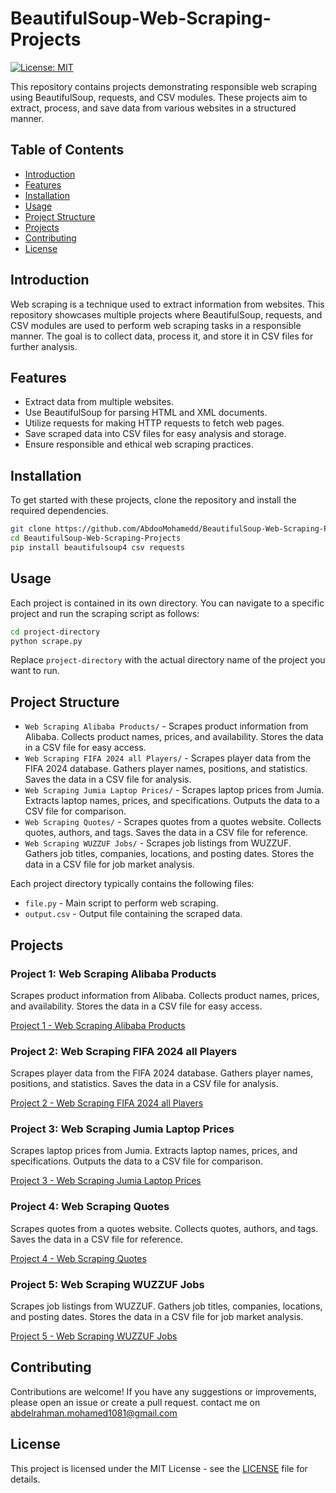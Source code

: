 # BeautifulSoup-Web-Scraping-Projects

[![License: MIT](https://img.shields.io/badge/License-MIT-yellow.svg)](https://opensource.org/licenses/MIT)

This repository contains projects demonstrating responsible web scraping using BeautifulSoup, requests, and CSV modules. These projects aim to extract, process, and save data from various websites in a structured manner.

## Table of Contents

- [Introduction](#introduction)
- [Features](#features)
- [Installation](#installation)
- [Usage](#usage)
- [Project Structure](#project-structure)
- [Projects](#projects)
- [Contributing](#contributing)
- [License](#license)

## Introduction

Web scraping is a technique used to extract information from websites. This repository showcases multiple projects where BeautifulSoup, requests, and CSV modules are used to perform web scraping tasks in a responsible manner. The goal is to collect data, process it, and store it in CSV files for further analysis.

## Features

- Extract data from multiple websites.
- Use BeautifulSoup for parsing HTML and XML documents.
- Utilize requests for making HTTP requests to fetch web pages.
- Save scraped data into CSV files for easy analysis and storage.
- Ensure responsible and ethical web scraping practices.

## Installation

To get started with these projects, clone the repository and install the required dependencies.

```bash
git clone https://github.com/AbdooMohamedd/BeautifulSoup-Web-Scraping-Projects.git
cd BeautifulSoup-Web-Scraping-Projects
pip install beautifulsoup4 csv requests 
```

## Usage

Each project is contained in its own directory. You can navigate to a specific project and run the scraping script as follows:

```bash
cd project-directory
python scrape.py
```

Replace `project-directory` with the actual directory name of the project you want to run.

## Project Structure

- `Web Scraping Alibaba Products/` - Scrapes product information from Alibaba. Collects product names, prices, and availability. Stores the data in a CSV file for easy access.
- `Web Scraping FIFA 2024 all Players/` - Scrapes player data from the FIFA 2024 database. Gathers player names, positions, and statistics. Saves the data in a CSV file for analysis.
- `Web Scraping Jumia Laptop Prices/` - Scrapes laptop prices from Jumia. Extracts laptop names, prices, and specifications. Outputs the data to a CSV file for comparison.
- `Web Scraping Quotes/` - Scrapes quotes from a quotes website. Collects quotes, authors, and tags. Saves the data in a CSV file for reference.
- `Web Scraping WUZZUF Jobs/` - Scrapes job listings from WUZZUF. Gathers job titles, companies, locations, and posting dates. Stores the data in a CSV file for job market analysis.

Each project directory typically contains the following files:

- `file.py` - Main script to perform web scraping.
- `output.csv` - Output file containing the scraped data.

## Projects

### Project 1: Web Scraping Alibaba Products

Scrapes product information from Alibaba. Collects product names, prices, and availability. Stores the data in a CSV file for easy access.

[Project 1 - Web Scraping Alibaba Products](https://github.com/AbdooMohamedd/BeautifulSoup-Web-Scraping-Projects/tree/main/Web%20Scraping%20Alibaba%20Products)

### Project 2: Web Scraping FIFA 2024 all Players

Scrapes player data from the FIFA 2024 database. Gathers player names, positions, and statistics. Saves the data in a CSV file for analysis.

[Project 2 - Web Scraping FIFA 2024 all Players](https://github.com/AbdooMohamedd/BeautifulSoup-Web-Scraping-Projects/tree/main/Web%20Scraping%20FIFA%202024%20all%20Players)

### Project 3: Web Scraping Jumia Laptop Prices

Scrapes laptop prices from Jumia. Extracts laptop names, prices, and specifications. Outputs the data to a CSV file for comparison.

[Project 3 - Web Scraping Jumia Laptop Prices](https://github.com/AbdooMohamedd/BeautifulSoup-Web-Scraping-Projects/tree/main/Web%20Scraping%20Jumia%20Laptop%20Prices)

### Project 4: Web Scraping Quotes

Scrapes quotes from a quotes website. Collects quotes, authors, and tags. Saves the data in a CSV file for reference.

[Project 4 - Web Scraping Quotes](https://github.com/AbdooMohamedd/BeautifulSoup-Web-Scraping-Projects/tree/main/Web%20Scraping%20Quotes)

### Project 5: Web Scraping WUZZUF Jobs

Scrapes job listings from WUZZUF. Gathers job titles, companies, locations, and posting dates. Stores the data in a CSV file for job market analysis.

[Project 5 - Web Scraping WUZZUF Jobs](https://github.com/AbdooMohamedd/BeautifulSoup-Web-Scraping-Projects/tree/main/Web%20Scraping%20WUZZUF%20Jobs)

## Contributing

Contributions are welcome! If you have any suggestions or improvements, please open an issue or create a pull request.
contact me on [abdelrahman.mohamed1081@gmail.com](abdelrahman.mohamed1081@gmail.com)

## License

This project is licensed under the MIT License - see the [LICENSE](LICENSE) file for details.
